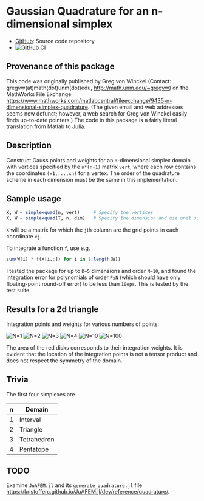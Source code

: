 # Gaussian Quadrature for an n-dimensional simplex

* [GitHub](https://github.com/eschnett/SimplexQuad.jl): Source code
  repository
* [![GitHub
  CI](https://github.com/eschnett/SimplexQuad.jl/workflows/CI/badge.svg)](https://github.com/eschnett/SimplexQuad.jl/actions)

## Provenance of this package

This code was originally published by Greg von Winckel (Contact:
gregvw(at)math(dot)unm(dot)edu, <http://math.unm.edu/~gregvw>) on the
MathWorks File Exchange
<https://www.mathworks.com/matlabcentral/fileexchange/9435-n-dimensional-simplex-quadrature>.
(The given email and web addresses seems now defunct; however, a web
search for Greg von Winckel easily finds up-to-date pointers.) The
code in this package is a fairly literal translation from Matlab to
Julia.

## Description

Construct Gauss points and weights for an `n`-dimensional simplex
domain with vertices specified by the `n*(n-1)` matrix `vert`, where
each row contains the coordinates `(x1,...,xn)` for a vertex. The
order of the quadrature scheme in each dimension must be the same in
this implementation.

## Sample usage

```Julia
X, W = simplexquad(n, vert)     # Specify the vertices
X, W = simplexquad(T, n, dim)   # Specify the dimension and use unit simplex
```

`X` will be a matrix for which the `j`th column are the grid points in
each coordinate `xj`.

To integrate a function `f`, use e.g.

```Julia
sum(W[i] * f(X[i,:]) for i in 1:length(W))
```

I tested the package for up to `D=5` dimensions and order `N=10`, and
found the integration error for polynomials of order `P≤N` (which
should have only floating-point round-off error) to be less than
`10eps`. This is tested by the test suite.

## Results for a 2d triangle

Integration points and weights for various numbers of points:

![N=1](figures/gauß-points-1.png)
![N=2](figures/gauß-points-2.png)
![N=3](figures/gauß-points-3.png)
![N=4](figures/gauß-points-4.png)
![N=10](figures/gauß-points-10.png)
![N=100](figures/gauß-points-100.png)

The area of the red disks corresponds to their integration weights. It
is evident that the location of the integration points is not a tensor
product and does not respect the symmetry of the domain.

## Trivia

The first four simplexes are

n | Domain
--|------------
1 | Interval
2 | Triangle
3 | Tetrahedron
4 | Pentatope

## TODO

Examine `JuAFEM.jl` and its `generate_quadrature.jl` file
<https://kristofferc.github.io/JuAFEM.jl/dev/reference/quadrature/>.
